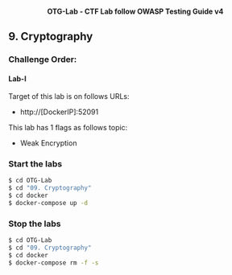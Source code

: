 <h4 align="center">OTG-Lab - CTF Lab follow OWASP Testing Guide v4</h4>

## 9. Cryptography

### Challenge Order:

#### Lab-I

Target of this lab is on follows URLs:

- http://[DockerIP]:52091

This lab has 1 flags as follows topic:

- Weak Encryption

### Start the labs

```bash
$ cd OTG-Lab
$ cd "09. Cryptography"
$ cd docker
$ docker-compose up -d
```

### Stop the labs

```bash
$ cd OTG-Lab
$ cd "09. Cryptography"
$ cd docker
$ docker-compose rm -f -s
```

